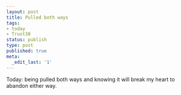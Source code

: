 ```yaml
---
layout: post
title: Pulled both ways
tags:
- today
- Trust30
status: publish
type: post
published: true
meta:
  _edit_last: '1'
---
```

Today: being pulled both ways and knowing it will break my heart to abandon either way.
